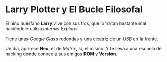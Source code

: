 # Larry Plotter y El Bucle Filosofal

El niño huérfano **Larry** vive con sus tíos, que lo tratan bastante mal
haciéndole utiliza *Internet Explorer*. 

Tiene unas *Google Glass* redondas y una cicatriz de un *USB* en la frente.

Un día, aparece **Neo**, el de *Matrix*, sí, el mismo. Y le lleva
a una escuela de hacking donde conoce a sus amigos **ROM** y **Versión**.

